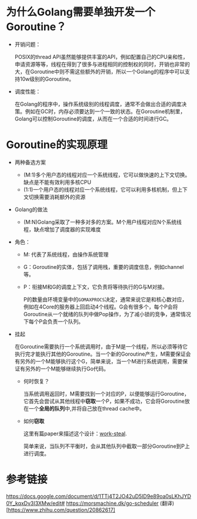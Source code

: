 # 为什么Golang需要单独开发一个Goroutine？

- 开销问题：

    POSIX的thread API虽然能够提供丰富的API，例如配置自己的CPU亲和性，申请资源等等，线程在得到了很多与进程相同的控制权的同时，开销也非常的大，在Goroutine中则不需这些额外的开销，所以一个Golang的程序中可以支持10w级别的Goroutine。
    
- 调度性能：

    在Golang的程序中，操作系统级别的线程调度，通常不会做出合适的调度决策。例如在GC时，内存必须要达到一个一致的状态。在Goroutine机制里，Golang可以控制Goroutine的调度，从而在一个合适的时间进行GC。

# Goroutine的实现原理
- 两种备选方案
    - (M:1)多个用户态的线程对应一个系统线程，它可以做快速的上下文切换。缺点是不能有效利用多核CPU
    - (1:1)一个用户态的线程对应一个系统线程，它可以利用多核机制，但上下文切换需要消耗额外的资源
- Golang的做法
    - (M:N)Golang采取了一种多对多的方案。M个用户线程对应N个系统线程，缺点增加了调度器的实现难度

- 角色：
    
    - M: 代表了系统线程，由操作系统管理
    - G：Goroutine的实体，包括了调用栈，重要的调度信息，例如channel等。
    - P：衔接M和G的调度上下文，它负责将等待执行的G与M对接。
            
        P的数量由环境变量中的`GOMAXPROCS`决定，通常来说它是和核心数对应，例如在4Core的服务器上回启动4个线程。G会有很多个，每个P会将Goroutine从一个就绪的队列中做Pop操作，为了减小锁的竞争，通常情况下每个P会负责一个队列。
- 挂起

    在Goroutine需要执行一个系统调用时，由于M是一个线程，所以必须等待它执行完才能执行其他的Goroutine。当一个新的Goroutine产生，M需要保证会有另外的一个M能够执行这个G，简单来说，当一个M进行系统调用，需要保证有另外的一个M能够继续执行Go代码。
    
    - 何时恢复？
    
        当系统调用返回时，M需要找到一个对应的P，以便能够运行Goroutine，它首先会尝试从其他线程中**窃取**一个P，如果不成功，它会将Goroutine放在一个**全局的队列**中,并将自己放在thread cache中。
        
    - 如何**窃取**
    
        这里有篇paper来描述这个设计：[work-steal](http://supertech.csail.mit.edu/papers/steal.pdf).
        
        简单来说，当队列不平衡时，会从其他队列中截取一部分Goroutine到P上进行调度。
        
        
# 参考链接
https://docs.google.com/document/d/1TTj4T2JO42uD5ID9e89oa0sLKhJYD0Y_kqxDv3I3XMw/edit#
https://morsmachine.dk/go-scheduler
(翻译)[https://www.zhihu.com/question/20862617]

